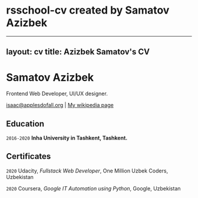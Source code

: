 # rsschool-cv created by Samatov Azizbek

---
layout: cv
title: Azizbek Samatov's CV
---
# Samatov Azizbek
Frontend Web Developer, UI/UX designer.

<div id="webaddress">
<a href="isaac@applesdofall.org">isaac@applesdofall.org</a>
| <a href="http://en.wikipedia.org/wiki/Isaac_Newton">My wikipedia page</a>
</div>

## Education

`2016-2020`
__Inha University in Tashkent, Tashkent.__

## Certificates

`2020`
Udacity, *Fullstack Web Developer*, One Million Uzbek Coders, Uzbekistan

`2020`
Coursera, *Google IT Automation using Python*, Google, Uzbekistan



